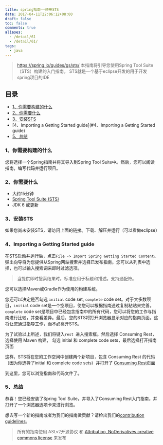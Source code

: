 ```yaml
---
title: spring指南——使用STS
date: 2017-04-11T22:06:12+08:00
draft: false
toc: false
comments: true
aliases:
  - /detail/61
  - /detail/61/
tags:
  - java
---
```


> https://spring.io/guides/gs/sts/
> 本指南将引导您使用Spring Tool Suite（STS）构建的入门指南。
> STS就是一个基于eclipse开发的用于开发spring项目的IDE


## 目录
* [1、你需要构建的什么](#1、你需要构建的什么)
* [2、你需要什么](#2、你需要什么)
* [3、安装STS](#3、安装STS)
* [4、Importing a Getting Started guide](#4、Importing a Getting Started guide)
* [5、总结](#5、总结)


### 1、你需要构建的什么
您将选择一个Spring指南并将其导入到Spring Tool Suite中。然后，您可以阅读指南，编写代码并运行项目。

### 2、你需要什么
* 大约15分钟
* [Spring Tool Suite (STS)](https://spring.io/tools/sts/all)
* JDK 6 或更新

### 3、安装STS
如果您尚未安装STS，请访问上面的链接。下载、解压并运行（可以看做eclipse）

### 4、Importing a Getting Started guide
在STS启动并运行后，点击`File -> Import Spring Getting Started Content`。
弹出向导将为您提供从Spring网站搜索并选择已发布指南。您可以从列表中选择，也可以输入搜索词来即时过滤选项。

> 当提供即时搜索结果时，标准应用于标题和描述。支持通配符。

您可以选择Maven或Gradle作为使用的构建系统。

您还可以决定是否勾选 `initial` code set, `complete` code set。对于大多数项目，`initial` code set是一个空项目，使您可以根据指南通过复制粘贴来完善。`complete` code set是项目中已经包含指南中的所有代码，您可以将您的工作与指南进行比较，并查看差异。最后，您的STS将打开浏览器显示对应的指南页面。这将让您通过指导工作，而不必离开STS。

为了试验以上所述，我们将键入`rest `进入搜索框。然后选择 Consuming Rest， 选择使用 Maven 构建， 勾选  initial 和 complete code sets，最后选择打开指南页面

这样，STS将在您的工作空间中创建两个新项目，包含 Consuming Rest 的代码（因为你选择了initial 和 complete code sets）并打开了 [Consuming Rest](https://spring.io/guides/gs/consuming-rest)页面

到这里，您可以浏览指南和代码文件了。


### 5、总结
恭喜！您已经安装了Spring Tool Suite，并导入了Consuming Rest入门指南，并打开了一个浏览器选项卡来进行浏览。

想去写一个新的指南或者为我们的指南做贡献？请检出我们的[contribution guidelines](#https://github.com/spring-guides/getting-started-guides/wiki)。

> 所有的指南使用 ASLv2开源协议 和 [Attribution, NoDerivatives creative commons license](https://creativecommons.org/licenses/by-nd/3.0/) 来发布


